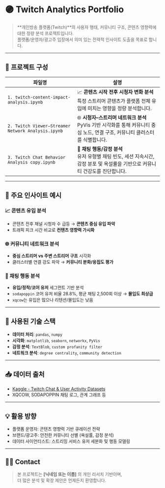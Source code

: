 # 🟣 Twitch Analytics Portfolio

> **개인방송 플랫폼(Twitch)**의 사용자 행태, 커뮤니티 구조, 콘텐츠 영향력에 대한 정량 분석 프로젝트입니다.  
> 플랫폼/운영자/광고주 입장에서 의미 있는 전략적 인사이트 도출을 목표로 합니다.

---

## 📂 프로젝트 구성

| 파일명 | 설명 |
|--------|------|
| `1. twitch-content-impact-analysis.ipynb` | 📈 **콘텐츠 시작 전후 시청자 변화 분석**<br>특정 스트리머 콘텐츠가 플랫폼 전체 유입에 미치는 영향을 정량 분석합니다. |
| `2. Twitch Viewer–Streamer Network Analysis.ipynb` | 🌐 **시청자–스트리머 네트워크 분석**<br>PyVis 기반 시각화를 통해 커뮤니티 중심 노드, 연결 구조, 커뮤니티 클러스터를 식별합니다. |
| `3. Twitch Chat Behavior Analysis copy.ipynb` | 💬 **채팅 행동/감정 분석**<br>유저 유형별 채팅 빈도, 세션 지속시간, 감정 분포 및 욕설률을 기반으로 커뮤니티 건강도를 진단합니다. |

---

## 📌 주요 인사이트 예시

### 📈 콘텐츠 유입 분석
- 콘텐츠 전후 채널 시청자 수 급등 → **콘텐츠 중심 유입 파악**
- 트래픽 피크 시간 비교로 **컨텐츠 영향력 가시화**

### 🌐 커뮤니티 네트워크 분석
- **중심 스트리머 vs 주변 스트리머 구조** 시각화
- 클러스터별 연결 강도 파악 → **커뮤니티 분화/응집도 평가**

### 💬 채팅 행동 분석
- **유입/정착/코어 유저** 세그먼트 기반 분석
- `sodapoppin` 코어 유저 비율 28.8%, 평균 채팅 2,500회 이상 → **몰입도 최상급**
- `xqcow`는 유입은 많으나 리텐션/몰입도는 낮음

---

## 🧠 사용된 기술 스택

- **데이터 처리**: `pandas`, `numpy`
- **시각화**: `matplotlib`, `seaborn`, `networkx`, `PyVis`
- **감정 분석**: `TextBlob`, `custom profanity filter`
- **네트워크 분석**: `degree centrality`, `community detection`

---

## 📥 데이터 출처

- [Kaggle - Twitch Chat & User Activity Datasets](https://www.kaggle.com/)
- XQCOW, SODAPOPPIN 채팅 로그, 관계 그래프 등

---

## 💡 활용 방향

- 플랫폼 운영자: 콘텐츠 영향력 기반 큐레이션 전략
- 브랜드/광고주: 안전한 커뮤니티 선별 (욕설률, 감정 분석)
- 데이터 사이언티스트: 스트리밍 서비스 유저 세분화 및 행동 모델링

---

## 🙋‍♂️ Contact

> 본 프로젝트는 **[닉네임 또는 이름]** 의 개인 리서치 기반이며,  
> 더 많은 분석 및 확장 제안은 언제든지 환영합니다.
